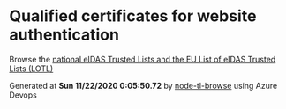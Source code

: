 # Qualified certificates for website authentication 
 Browse the [national eIDAS Trusted Lists and the EU List of eIDAS Trusted Lists (LOTL)](https://webgate.ec.europa.eu/tl-browser/#/) 
 
 
Generated at **Sun 11/22/2020  0:05:50.72** by [node-tl-browse](https://github.com/ymedlop/node-tl-browser) using Azure Devops 
